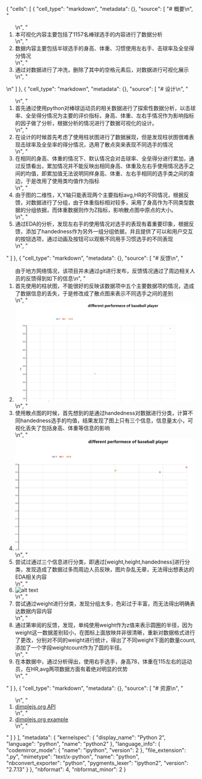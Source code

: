 {
 "cells": [
  {
   "cell_type": "markdown",
   "metadata": {},
   "source": [
    "# 概要\n",
    "<ol>\n",
    "<li>本可视化内容主要包括了1157名棒球选手的内容进行了数据分析</li>\n",
    "<li>数据内容主要包括半球选手的身高、体重、习惯使用左右手、击球率及全垒得分情况</li>\n",
    "<li>通过对数据进行了冲洗，删除了其中的空格元素后，对数据进行可视化展示</li> \n",
    "</ol>\n"
   ]
  },
  {
   "cell_type": "markdown",
   "metadata": {},
   "source": [
    "# 设计\n",
    "<ol>\n",
    "<li>首先通过使用python对棒球运动员的相关数据进行了探索性数据分析，以击球率、全垒得分情况为主要的评价指标，身高、体重、左右手情况作为影响指标的因子做了分析，根据分析的情况进行了数据可视化的设计。</li>\n",
    "<li>在设计的时候首先考虑了使用柱状图进行了数据展现，但是发现柱状图很难表现击球率及全垒率的得分情况，选用了散点突来表现不同选手的情况</li>\n",
    "<li>在相同的身高、体重的情况下、默认情况会对击球率、全垒得分进行累加，通过反馈看出，累加情况并不能反映出相同身高、体重及左右手使用情况选手之间的均值，即累加值无法说明同样身高、体重、左右手相同的选手类之间的查边，于是改用了使用类均值作为指标</li>\n",
    "<li>由于图的二维性，X,Y轴只能表现两个主要指标avg,HR的不同情况，根据反馈，对数据进行了分组，由于体重指标相对较多，采用了身高作为不同类型数据的分组依据，而体重数据则作为Z指标，影响散点图中原点的大小。</li>\n",
    "<li>通过EDA的分析，发现左右手的使用情况对选手的表现有着重要印象，根据反馈，添加了handedness作为另外一组分组依据，并且提供了可以和用户交互的按钮选项，通过动画及按钮可以观察不同用手习惯选手的不同表现</li>\n",
    "</ol>"
   ]
  },
  {
   "cell_type": "markdown",
   "metadata": {},
   "source": [
    "# 反馈\n",
    "<ol>由于地方网络情况，该项目并未通过git进行发布，反馈情况通过了周边相关人员的反馈得到如下的信息\n",
    "<li>首先使用的柱状图，不能很好的反映该数据项中五个主要数据项的情况，造成了数据信息的丢失，于是修改成了散点图来表示不同选手之间的差别</li>\n",
    "<li>![alt text](./first.png)</li>\n",
    "<li>使用散点图的时候，首先想到的是通过handedness对数据进行分类，计算不同handedness选手的均值，结果发现了图上只有三个信息，信息量太小，可视化丢失了包括身高、体重等信息的影响</li>\n",
    "<li>![alt text](./second.png)</li>\n",
    "<li>尝试过通过三个信息进行分类，即通过[weight,height,handedness]进行分类，发现造成了数据过多而周边人员反映，图片杂乱无章，无法得出想表达的EDA相关内容</li>\n",
    "<li>![alt text](./thrid.png)</li>\n",
    "<li>尝试通过weight进行分类，发现分组太多，色彩过于丰富，而无法得出明确表达数据内容内容</li>\n",
    "<li>通过第审阅的反馈，发现，单纯使用weight作为z值来表示圆圈的半径，因为weight这一数据差别较小，在图标上面放映并非很清晰，重新对数据格式进行了更改，分别对不同的weight进行统计，得出了不同weight下面的数量count,添加了一个字段weightcount作为了圆的半径。</li>\n",
    "<li>在本数据中，通过分析得出，使用右手选手，身高78，体重在115左右的运动员，在HR,avg两项数据方面有着绝对明显的优势</li>\n",
    "</ol>"
   ]
  },
  {
   "cell_type": "markdown",
   "metadata": {},
   "source": [
    "# 资源\n",
    "<ol>\n",
    "<li>[dimplejs.org API](https://github.com/PMSI-AlignAlytics/dimple/wiki)</li>\n",
    "<li>[dimplejs.org example](http://dimplejs.org/advanced_examples_viewer.html?id=advanced_storyboard_control)</li>\n",
    "</ol>"
   ]
  }
 ],
 "metadata": {
  "kernelspec": {
   "display_name": "Python 2",
   "language": "python",
   "name": "python2"
  },
  "language_info": {
   "codemirror_mode": {
    "name": "ipython",
    "version": 2
   },
   "file_extension": ".py",
   "mimetype": "text/x-python",
   "name": "python",
   "nbconvert_exporter": "python",
   "pygments_lexer": "ipython2",
   "version": "2.7.13"
  }
 },
 "nbformat": 4,
 "nbformat_minor": 2
}
